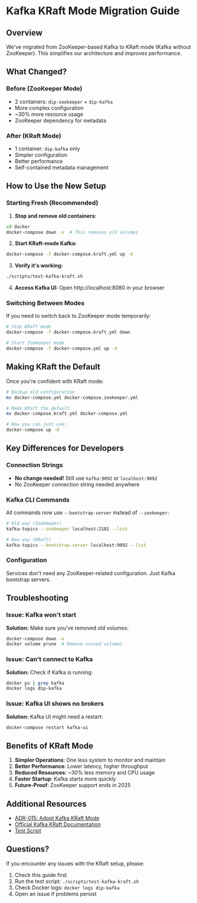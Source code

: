 # Kafka KRaft Mode Migration Guide

## Overview

We've migrated from ZooKeeper-based Kafka to KRaft mode (Kafka without ZooKeeper). This simplifies our architecture and improves performance.

## What Changed?

### Before (ZooKeeper Mode)

- 2 containers: `dip-zookeeper` + `dip-kafka`
- More complex configuration
- ~30% more resource usage
- ZooKeeper dependency for metadata

### After (KRaft Mode)

- 1 container: `dip-kafka` only
- Simpler configuration
- Better performance
- Self-contained metadata management

## How to Use the New Setup

### Starting Fresh (Recommended)

1. **Stop and remove old containers:**

```bash
cd docker
docker-compose down -v  # This removes old volumes
```

2. **Start KRaft-mode Kafka:**

```bash
docker-compose -f docker-compose.kraft.yml up -d
```

3. **Verify it's working:**

```bash
./scripts/test-kafka-kraft.sh
```

4. **Access Kafka UI:**
   Open http://localhost:8080 in your browser

### Switching Between Modes

If you need to switch back to ZooKeeper mode temporarily:

```bash
# Stop KRaft mode
docker-compose -f docker-compose.kraft.yml down

# Start ZooKeeper mode
docker-compose -f docker-compose.yml up -d
```

## Making KRaft the Default

Once you're confident with KRaft mode:

```bash
# Backup old configuration
mv docker-compose.yml docker-compose.zookeeper.yml

# Make KRaft the default
mv docker-compose.kraft.yml docker-compose.yml

# Now you can just use:
docker-compose up -d
```

## Key Differences for Developers

### Connection Strings

- **No change needed!** Still use `kafka:9092` or `localhost:9092`
- No ZooKeeper connection string needed anywhere

### Kafka CLI Commands

All commands now use `--bootstrap-server` instead of `--zookeeper`:

```bash
# Old way (ZooKeeper)
kafka-topics --zookeeper localhost:2181 --list

# New way (KRaft)
kafka-topics --bootstrap-server localhost:9092 --list
```

### Configuration

Services don't need any ZooKeeper-related configuration. Just Kafka bootstrap servers.

## Troubleshooting

### Issue: Kafka won't start

**Solution:** Make sure you've removed old volumes:

```bash
docker-compose down -v
docker volume prune  # Remove unused volumes
```

### Issue: Can't connect to Kafka

**Solution:** Check if Kafka is running:

```bash
docker ps | grep kafka
docker logs dip-kafka
```

### Issue: Kafka UI shows no brokers

**Solution:** Kafka UI might need a restart:

```bash
docker-compose restart kafka-ui
```

## Benefits of KRaft Mode

1. **Simpler Operations**: One less system to monitor and maintain
2. **Better Performance**: Lower latency, higher throughput
3. **Reduced Resources**: ~30% less memory and CPU usage
4. **Faster Startup**: Kafka starts more quickly
5. **Future-Proof**: ZooKeeper support ends in 2025

## Additional Resources

- [ADR-015: Adopt Kafka KRaft Mode](../docs/architecture/decisions/015-adopt-kafka-kraft-mode.md)
- [Official Kafka KRaft Documentation](https://kafka.apache.org/documentation/#kraft)
- [Test Script](./scripts/test-kafka-kraft.sh)

## Questions?

If you encounter any issues with the KRaft setup, please:

1. Check this guide first
2. Run the test script: `./scripts/test-kafka-kraft.sh`
3. Check Docker logs: `docker logs dip-kafka`
4. Open an issue if problems persist
